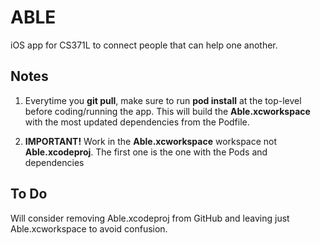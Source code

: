 # ABLE
iOS app for CS371L to connect people that can help one another.


## Notes
1. Everytime you __git pull__, make sure to run __pod install__ at the top-level before coding/running the app.
This will build the __Able.xcworkspace__ with the most updated dependencies from the Podfile. 

2. __IMPORTANT!__ Work in the __Able.xcworkspace__ workspace not __Able.xcodeproj__. The first one is the one with the Pods and dependencies 


## To Do
Will consider removing Able.xcodeproj from GitHub and leaving just Able.xcworkspace to avoid confusion.

